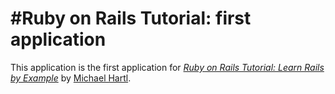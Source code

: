 #Ruby on Rails Tutorial: first application 
==

This application is the first application for
[*Ruby on Rails Tutorial: Learn Rails by Example*](http://railstutorial.org/)
by [Michael Hartl](http://michaelhartl.com/).



